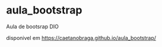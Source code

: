 # aula_bootstrap
Aula de bootsrap DIO

disponivel em 
https://caetanobraga.github.io/aula_bootstrap/
